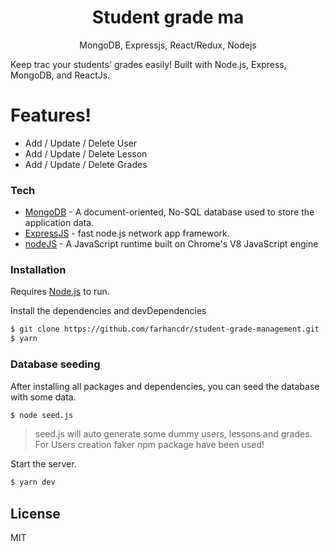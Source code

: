 <h1 align="center">
Student grade ma  
</h1>
<p align="center">
MongoDB, Expressjs, React/Redux, Nodejs
</p>

Keep trac your students' grades easily! Built with Node.js, Express, MongoDB, and ReactJs.


# Features!

- Add / Update / Delete User
- Add / Update / Delete Lesson
- Add / Update / Delete Grades

### Tech

- [MongoDB](https://www.mongodb.com/) - A document-oriented, No-SQL database used to store the application data.
- [ExpressJS](https://expressjs.com/) - fast node.js network app framework.
- [nodeJS](https://nodejs.org/) - A JavaScript runtime built on Chrome's V8 JavaScript engine

### Installation

Requires [Node.js](https://nodejs.org/) to run.

Install the dependencies and devDependencies

```sh
$ git clone https://github.com/farhancdr/student-grade-management.git
$ yarn
```

### Database seeding
After installing all packages and dependencies, you can seed the database with some data.

```sh
$ node seed.js
```
> seed.js will auto generate some dummy users, lessons and grades. For Users creation faker npm package have been used!

Start the server.

```sh
$ yarn dev
```

## License

MIT
